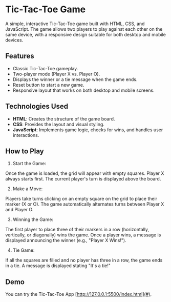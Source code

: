 # Tic-Tac-Toe Game

A simple, interactive Tic-Tac-Toe game built with HTML, CSS, and JavaScript. The game allows two players to play against each other on the same device, with a responsive design suitable for both desktop and mobile devices.

## Features

- Classic Tic-Tac-Toe gameplay.
- Two-player mode (Player X vs. Player O).
- Displays the winner or a tie message when the game ends.
- Reset button to start a new game.
- Responsive layout that works on both desktop and mobile screens.

## Technologies Used

- **HTML**: Creates the structure of the game board.
- **CSS**: Provides the layout and visual styling.
- **JavaScript**: Implements game logic, checks for wins, and handles user interactions.


## How to Play

1. Start the Game:

Once the game is loaded, the grid will appear with empty squares.
Player X always starts first. The current player's turn is displayed above the board.

2. Make a Move:

Players take turns clicking on an empty square on the grid to place their marker (X or O).
The game automatically alternates turns between Player X and Player O.

3. Winning the Game:

The first player to place three of their markers in a row (horizontally, vertically, or diagonally) wins the game.
Once a player wins, a message is displayed announcing the winner (e.g., "Player X Wins!").

4. Tie Game:

If all the squares are filled and no player has three in a row, the game ends in a tie. A message is displayed stating "It's a tie!"

## Demo

You can try the Tic-Tac-Toe App [http://127.0.0.1:5500/index.html](#).